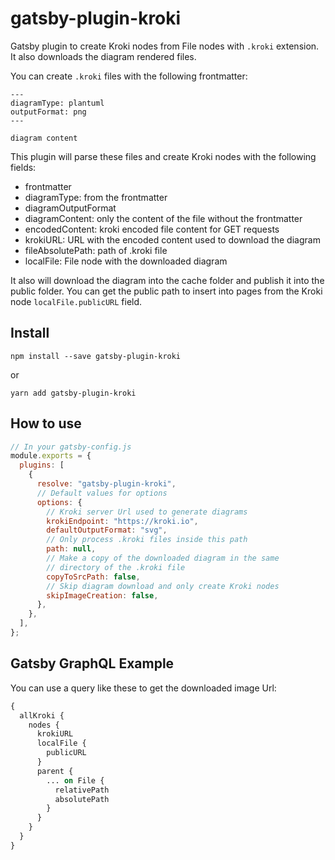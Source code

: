 # gatsby-plugin-kroki

Gatsby plugin to create Kroki nodes from File nodes with `.kroki` extension.
It also downloads the diagram rendered files.

You can create `.kroki` files with the following frontmatter:

```text
---
diagramType: plantuml
outputFormat: png
---

diagram content
```

This plugin will parse these files and create Kroki nodes with the following fields:

- frontmatter
- diagramType: from the frontmatter
- diagramOutputFormat
- diagramContent: only the content of the file without the frontmatter
- encodedContent: kroki encoded file content for GET requests
- krokiURL: URL with the encoded content used to download the diagram
- fileAbsolutePath: path of .kroki file
- localFile: File node with the downloaded diagram

It also will download the diagram into the cache folder and publish it into the public folder.
You can get the public path to insert into pages from the Kroki node `localFile.publicURL` field.

## Install

`npm install --save gatsby-plugin-kroki`

or

`yarn add gatsby-plugin-kroki`

## How to use

```javascript
// In your gatsby-config.js
module.exports = {
  plugins: [
    {
      resolve: "gatsby-plugin-kroki",
      // Default values for options
      options: {
        // Kroki server Url used to generate diagrams
        krokiEndpoint: "https://kroki.io",
        defaultOutputFormat: "svg",
        // Only process .kroki files inside this path
        path: null,
        // Make a copy of the downloaded diagram in the same
        // directory of the .kroki file
        copyToSrcPath: false,
        // Skip diagram download and only create Kroki nodes
        skipImageCreation: false,
      },
    },
  ],
};
```

## Gatsby GraphQL Example

You can use a query like these to get the downloaded image Url:

```graphql
{
  allKroki {
    nodes {
      krokiURL
      localFile {
        publicURL
      }
      parent {
        ... on File {
          relativePath
          absolutePath
        }
      }
    }
  }
}
```
